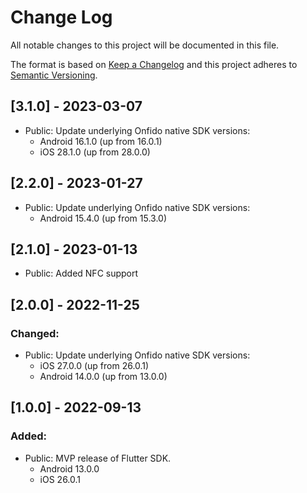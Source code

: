 # Change Log
All notable changes to this project will be documented in this file.

The format is based on [Keep a Changelog](http://keepachangelog.com/en/1.0.0/)
and this project adheres to [Semantic Versioning](http://semver.org/spec/v2.0.0.html).

## [3.1.0] - 2023-03-07

- Public: Update underlying Onfido native SDK versions:
  - Android 16.1.0 (up from 16.0.1)
  - iOS 28.1.0 (up from 28.0.0)

## [2.2.0] - 2023-01-27

- Public: Update underlying Onfido native SDK versions:
  - Android 15.4.0 (up from 15.3.0)

## [2.1.0] - 2023-01-13

- Public: Added NFC support

## [2.0.0] - 2022-11-25

### Changed:
- Public: Update underlying Onfido native SDK versions:
  - iOS 27.0.0 (up from 26.0.1)
  - Android 14.0.0 (up from 13.0.0)

## [1.0.0] - 2022-09-13

### Added:
- Public: MVP release of Flutter SDK.
    * Android 13.0.0
    * iOS 26.0.1
